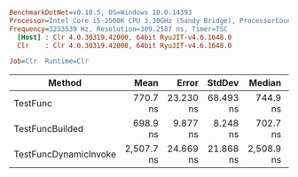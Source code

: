 ``` ini

BenchmarkDotNet=v0.10.5, OS=Windows 10.0.14393
Processor=Intel Core i5-2500K CPU 3.30GHz (Sandy Bridge), ProcessorCount=4
Frequency=3233539 Hz, Resolution=309.2587 ns, Timer=TSC
  [Host] : Clr 4.0.30319.42000, 64bit RyuJIT-v4.6.1648.0
  Clr    : Clr 4.0.30319.42000, 64bit RyuJIT-v4.6.1648.0

Job=Clr  Runtime=Clr  

```
 |                Method |       Mean |     Error |    StdDev |     Median |        Min |        Max | Rank |  Gen 0 | Allocated |
 |---------------------- |-----------:|----------:|----------:|-----------:|-----------:|-----------:|-----:|-------:|----------:|
 |              TestFunc |   770.7 ns | 23.230 ns | 68.493 ns |   744.9 ns |   682.5 ns |   969.7 ns |    2 | 2.5903 |      8 kB |
 |       TestFuncBuilded |   698.9 ns |  9.877 ns |  8.248 ns |   702.7 ns |   687.7 ns |   709.2 ns |    1 | 2.5706 |   7.94 kB |
 | TestFuncDynamicInvoke | 2,507.7 ns | 24.669 ns | 21.868 ns | 2,508.9 ns | 2,473.8 ns | 2,542.3 ns |    3 | 2.6245 |   8.24 kB |
